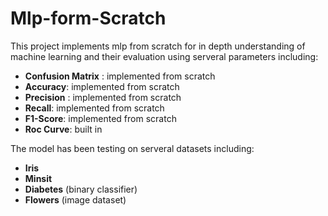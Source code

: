 # Mlp-form-Scratch

This project implements mlp from scratch for in depth understanding of machine learning and their evaluation using serveral parameters including:
- **Confusion Matrix** : implemented from scratch
- **Accuracy**: implemented from scratch
- **Precision** : implemented from scratch
- **Recall**: implemented from scratch
- **F1-Score**: implemented from scratch
- **Roc Curve**: built in

The model has been testing on serveral datasets including:
- **Iris**
- **Minsit** 
- **Diabetes** (binary classifier)
- **Flowers** (image dataset)   

